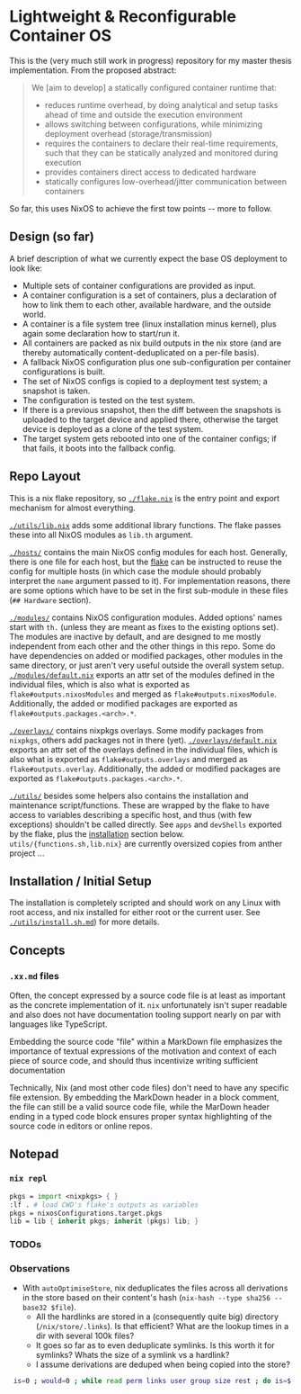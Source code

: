 
# Lightweight & Reconfigurable Container OS

This is the (very much still work in progress) repository for my master thesis implementation.
From the proposed abstract:

> We [aim to develop] a statically configured container runtime that:
> * reduces runtime overhead, by doing analytical and setup tasks ahead of time and outside the execution environment
> * allows switching between configurations, while minimizing deployment overhead (storage/transmission)
> * requires the containers to declare their real-time requirements, such that they can be statically analyzed and monitored during execution
> * provides containers direct access to dedicated hardware
> * statically configures low-overhead/jitter communication between containers

So far, this uses NixOS to achieve the first tow points -- more to follow.


## Design (so far)

A brief description of what we currently expect the base OS deployment to look like:

* Multiple sets of container configurations are provided as input.
* A container configuration is a set of containers, plus a declaration of how to link them to each other, available hardware, and the outside world.
* A container is a file system tree (linux installation minus kernel), plus again some declaration how to start/run it.
* All containers are packed as nix build outputs in the nix store (and are thereby automatically content-deduplicated on a per-file basis).
* A fallback NixOS configuration plus one sub-configuration per container configurations is built.
* The set of NixOS configs is copied to a deployment test system; a snapshot is taken.
* The configuration is tested on the test system.
* If there is a previous snapshot, then the diff between the snapshots is uploaded to the target device and applied there, otherwise the target device is deployed as a clone of the test system.
* The target system gets rebooted into one of the container configs; if that fails, it boots into the fallback config.


## Repo Layout

This is a nix flake repository, so [`./flake.nix`](./flake.nix) is the entry point and export mechanism for almost everything.

[`./utils/lib.nix`](./utils/lib.nix) adds some additional library functions. The flake passes these into all NixOS modules as `lib.th` argument.

[`./hosts/`](./hosts/) contains the main NixOS config modules for each host. Generally, there is one file for each host, but the [flake](./flake.nix) can be instructed to reuse the config for multiple hosts (in which case the module should probably interpret the `name` argument passed to it).
For implementation reasons, there are some options which have to be set in the first sub-module in these files (`## Hardware` section).

[`./modules/`](./modules/) contains NixOS configuration modules. Added options' names start with `th.` (unless they are meant as fixes to the existing options set).
The modules are inactive by default, and are designed to me mostly independent from each other and the other things in this repo. Some do have dependencies on added or modified packages, other modules in the same directory, or just aren't very useful outside the overall system setup.
[`./modules/default.nix`](./modules/default.nix) exports an attr set of the modules defined in the individual files, which is also what is exported as `flake#outputs.nixosModules` and merged as `flake#outputs.nixosModule`. Additionally, the added or modified packages are exported as `flake#outputs.packages.<arch>.*`.

[`./overlays/`](./overlays/) contains nixpkgs overlays. Some modify packages from `nixpkgs`, others add packages not in there (yet).
[`./overlays/default.nix`](./overlays/default.nix) exports an attr set of the overlays defined in the individual files, which is also what is exported as `flake#outputs.overlays` and merged as `flake#outputs.overlay`. Additionally, the added or modified packages are exported as `flake#outputs.packages.<arch>.*`.

[`./utils/`](./utils/) besides some helpers also contains the installation and maintenance script/functions. These are wrapped by the flake to have access to variables describing a specific host, and thus (with few exceptions) shouldn't be called directly.
See `apps` and `devShells` exported by the flake, plus the [installation](#installation--initial-setup) section below.
`utils/{functions.sh,lib.nix}` are currently oversized copies from anther project ...


## Installation / Initial Setup

The installation is completely scripted and should work on any Linux with root access, and nix installed for either root or the current user.
See [`./utils/install.sh.md`](./utils/install.sh.md)) for more details.


## Concepts

### `.xx.md` files

Often, the concept expressed by a source code file is at least as important as the concrete implementation of it.
`nix` unfortunately isn't super readable and also does not have documentation tooling support nearly on par with languages like TypeScript.

Embedding the source code "file" within a MarkDown file emphasizes the importance of textual expressions of the motivation and context of each piece of source code, and should thus incentivize writing sufficient documentation

Technically, Nix (and most other code files) don't need to have any specific file extension. By embedding the MarkDown header in a block comment, the file can still be a valid source code file, while the MarDown header ending in a typed code block ensures proper syntax highlighting of the source code in editors or online repos.


## Notepad

### `nix repl`

```nix
pkgs = import <nixpkgs> { }
:lf . # load CWD's flake's outputs as variables
pkgs = nixosConfigurations.target.pkgs
lib = lib { inherit pkgs; inherit (pkgs) lib; }
```


### TODOs



### Observations

* With `autoOptimiseStore`, nix deduplicates the files across all derivations in the store based on their content's hash (`nix-hash --type sha256 --base32 $file`).
	* All the hardlinks are stored in a (consequently quite big) directory (`/nix/store/.links`). Is that efficient? What are the lookup times in a dir with several 100k files?
	* It goes so far as to even deduplicate symlinks. Is this worth it for symlinks? Whats the size of a symlink vs a hardlink?
	* I assume derivations are deduped when being copied into the store?
```bash
 is=0 ; would=0 ; while read perm links user group size rest ; do is=$(( is + size )) ; would=$(( would + (links - 1) * size )) ; done <<<"$(ls -Al /nix/store/.links | tail -n +2)" ; echo "Actual size: $is ; without dedup: $would ; gain: $(bc <<< "scale=2 ; $would/$is")"
```
